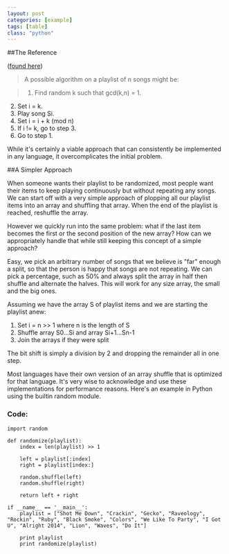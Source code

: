 ```yaml
---
layout: post
categories: [example]
tags: [table]
class: "python"
---
```


##The Reference

([found here](http://ssodelta.wordpress.com/2014/01/31/how-to-shuffle-a-playlist-correctly/))

> A possible algorithm on a playlist of n songs might be:  
  
> 1. Find random k such that gcd(k,n) = 1.
2. Set i = k.
3. Play song Si.
4. Set i = i + k (mod n)
5. If i != k, go to step 3.
6. Go to step 1.

While it's certainly a viable approach that can consistently be implemented in any language, it overcomplicates the initial problem.

##A Simpler Approach

When someone wants their playlist to be randomized, most people want their items to keep playing continuously but without repeating any songs. We can start off with a very simple approach of plopping all our playlist items into an array and shuffling that array. When the end of the playlist is reached, reshuffle the array.

However we quickly run into the same problem: what if the last item becomes the first or the second position of the new array? How can we appropriately handle that while still keeping this concept of a simple approach?

Easy, we pick an arbitrary number of songs that we believe is "far" enough a split, so that the person is happy that songs are not repeating. We can pick a percentage, such as 50% and always split the array in half then shuffle and alternate the halves. This will work for any size array, the small and the big ones.

Assuming we have the array S of playlist items and we are starting the playlist anew:

1. Set i = n >> 1 where n is the length of S
2. Shuffle array S0...Si and array Si+1...Sn-1
3. Join the arrays if they were split

The bit shift is simply a division by 2 and dropping the remainder all in one step.

Most languages have their own version of an array shuffle that is optimized for that language. It's very wise to acknowledge and use these implementations for performance reasons. Here's an example in Python using the builtin random module.

### Code:

    import random

	def randomize(playlist):
		index = len(playlist) >> 1

		left = playlist[:index]
		right = playlist[index:]

		random.shuffle(left)
		random.shuffle(right)

		return left + right

	if __name__ == '__main__':
		playlist = ["Shot Me Down", "Crackin", "Gecko", "Raveology", "Rockin", "Ruby", "Black Smoke", "Colors", "We Like To Party", "I Got U", "Alright 2014", "Lion", "Waves", "Do It"]
		
		print playlist
		print randomize(playlist)
